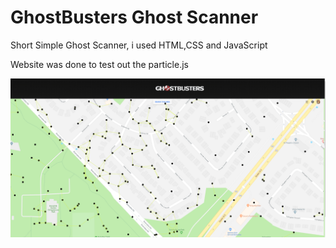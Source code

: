 # GhostBusters Ghost Scanner

Short Simple Ghost Scanner, i used HTML,CSS and JavaScript

Website was done to test out the particle.js

![How the Site looks](https://github.com/KappaTrooper/GhostBusters-Ghost-Scanner-/blob/master/Sitepng.png)
